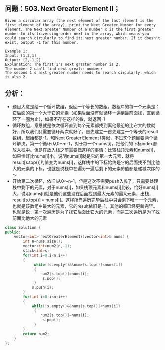## 问题：503. Next Greater Element II；
```
Given a circular array (the next element of the last element is the first element of the array), print the Next Greater Number for every element. The Next Greater Number of a number x is the first greater number to its traversing-order next in the array, which means you could search circularly to find its next greater number. If it doesn't exist, output -1 for this number.

Example 1:
Input: [1,2,1]
Output: [2,-1,2]
Explanation: The first 1's next greater number is 2; 
The number 2 can't find next greater number; 
The second 1's next greater number needs to search circularly, which is also 2.
```
## 分析：
+ 题目大意是给一个循环数组，返回一个等长的数组，数组中的每一个元素是：它后面的第一个大于它的元素（如果后面没有就循环一遍到最前面找，直到循环了一圈为止），如果不存在这样的数，就返回-1
+ 循环数组，意思就是依次循环直到每个元素都找到离他最近的比它大的数就好，所以我们只需要循环两次就好了。首先建立一首先建立一个等长的result数组，起始都是-1。和Next Greater Element I类似，不过这个题目要两个循环解决，第一个循环i从0～n-1，对于每一个nums[i]，把他们的下标index都放入栈中。但是在放入栈之前需要做这样的事情：比较栈顶元素和nums[i]，如果恰好比nums[i]小，说明nums[i]就是它的第一大元素，就将result[s.top()]的值变为nums[i]，这样栈中的下标始终是它的后面找不到比他大的元素的下标，也就是说栈中在遍历一遍后剩下的元素的值都是递减次序的～
+ 开始第二次循环，依旧i从0～n-1，但是这次不需要push入栈了，只需要处理栈中剩下的元素，对于nums[i]，如果栈顶元素和nums[i]比较，恰好nums[i]大，说明nums[i]就是他们这些没在后面找到最大元素的最大元素，出栈，result[s.top()] = nums[i]。这样所有遍历完毕后栈中只会剩下唯一一个元素，也就是该数组中最大的元素，它的result依旧是-1，其他的都已经更新完毕。也就是说，第一次遍历是为了找它后面比它大的元素，而第二次遍历是为了找前面比他大的元素
```cpp
class Solution {
public:
    vector<int> nextGreaterElements(vector<int>& nums) {
        int n=nums.size();
        vector<int>num2(n,-1);
        stack<int>s;
        for(int i=0;i<n;i++)
        {
             while(!s.empty()&&nums[s.top()]<nums[i])
             {
                num2[s.top()]=nums[i];
                 s.pop();
             }
            s.push(i);
        }
        for(int i=0;i<n;i++)
        {
            while(!s.empty()&&nums[s.top()]<nums[i])
             {
                num2[s.top()]=nums[i];
                 s.pop();
             }
        }
        return num2;
    }
};
```
